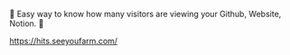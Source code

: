 🚀 Easy way to know how many visitors are viewing your Github, Website, Notion. 🎉

https://hits.seeyoufarm.com/
